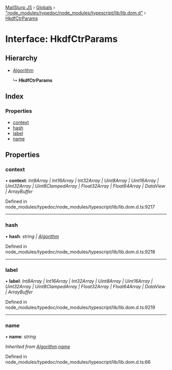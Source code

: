 [MailSlurp JS](../README.md) › [Globals](../globals.md) › ["node_modules/typedoc/node_modules/typescript/lib/lib.dom.d"](../modules/_node_modules_typedoc_node_modules_typescript_lib_lib_dom_d_.md) › [HkdfCtrParams](_node_modules_typedoc_node_modules_typescript_lib_lib_dom_d_.hkdfctrparams.md)

# Interface: HkdfCtrParams

## Hierarchy

* [Algorithm](_node_modules_typedoc_node_modules_typescript_lib_lib_dom_d_.algorithm.md)

  ↳ **HkdfCtrParams**

## Index

### Properties

* [context](_node_modules_typedoc_node_modules_typescript_lib_lib_dom_d_.hkdfctrparams.md#context)
* [hash](_node_modules_typedoc_node_modules_typescript_lib_lib_dom_d_.hkdfctrparams.md#hash)
* [label](_node_modules_typedoc_node_modules_typescript_lib_lib_dom_d_.hkdfctrparams.md#label)
* [name](_node_modules_typedoc_node_modules_typescript_lib_lib_dom_d_.hkdfctrparams.md#name)

## Properties

###  context

• **context**: *Int8Array | Int16Array | Int32Array | Uint8Array | Uint16Array | Uint32Array | Uint8ClampedArray | Float32Array | Float64Array | DataView | ArrayBuffer*

Defined in node_modules/typedoc/node_modules/typescript/lib/lib.dom.d.ts:9217

___

###  hash

• **hash**: *string | [Algorithm](_node_modules_typedoc_node_modules_typescript_lib_lib_dom_d_.algorithm.md)*

Defined in node_modules/typedoc/node_modules/typescript/lib/lib.dom.d.ts:9218

___

###  label

• **label**: *Int8Array | Int16Array | Int32Array | Uint8Array | Uint16Array | Uint32Array | Uint8ClampedArray | Float32Array | Float64Array | DataView | ArrayBuffer*

Defined in node_modules/typedoc/node_modules/typescript/lib/lib.dom.d.ts:9219

___

###  name

• **name**: *string*

*Inherited from [Algorithm](_node_modules_typedoc_node_modules_typescript_lib_lib_dom_d_.algorithm.md).[name](_node_modules_typedoc_node_modules_typescript_lib_lib_dom_d_.algorithm.md#name)*

Defined in node_modules/typedoc/node_modules/typescript/lib/lib.dom.d.ts:66
